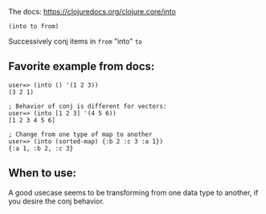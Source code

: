 The docs: https://clojuredocs.org/clojure.core/into

`(into to from)`

Successively conj items in `from` "into" `to`


## Favorite example from docs:

```
user=> (into () '(1 2 3))
(3 2 1)

; Behavior of conj is different for vectors:
user=> (into [1 2 3] '(4 5 6))
[1 2 3 4 5 6]
```

```
; Change from one type of map to another
user=> (into (sorted-map) {:b 2 :c 3 :a 1})
{:a 1, :b 2, :c 3}
```

## When to use:

A good usecase seems to be transforming from one data type to another, if you
desire the conj behavior.



